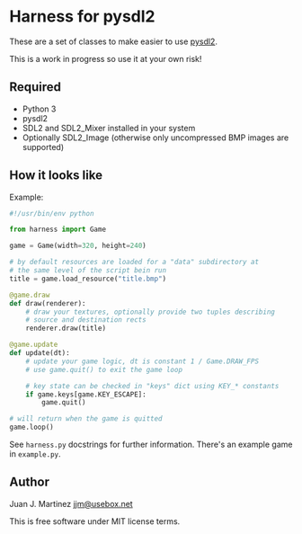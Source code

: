 Harness for pysdl2
==================

These are a set of classes to make easier to use [pysdl2](https://pysdl2.readthedocs.org).

This is a work in progress so use it at your own risk!


Required
--------

 - Python 3
 - pysdl2
 - SDL2 and SDL2\_Mixer installed in your system
 - Optionally SDL2\_Image (otherwise only uncompressed BMP images are supported)


How it looks like
-----------------

Example:

```python
#!/usr/bin/env python

from harness import Game

game = Game(width=320, height=240)

# by default resources are loaded for a "data" subdirectory at
# the same level of the script bein run
title = game.load_resource("title.bmp")

@game.draw
def draw(renderer):
	# draw your textures, optionally provide two tuples describing
	# source and destination rects
	renderer.draw(title)

@game.update
def update(dt):
	# update your game logic, dt is constant 1 / Game.DRAW_FPS
	# use game.quit() to exit the game loop

	# key state can be checked in "keys" dict using KEY_* constants
	if game.keys[game.KEY_ESCAPE]:
		game.quit()

# will return when the game is quitted
game.loop()
```
See `harness.py` docstrings for further information. There's an example
game in `example.py`.


Author
------

Juan J. Martinez <jjm@usebox.net>

This is free software under MIT license terms.

